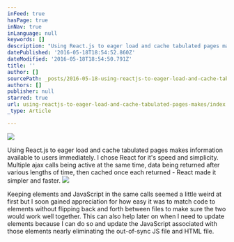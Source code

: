 ```yaml
---
inFeed: true
hasPage: true
inNav: true
inLanguage: null
keywords: []
description: "Using React.js to eager load and cache tabulated pages makes information available to users immediately. I chose React for it's speed and simplicity. Multiple ajax calls being active at the same time, data being returned after various lengths of time, then cached once each returned - React made it simpler and faster."
datePublished: '2016-05-18T18:54:52.860Z'
dateModified: '2016-05-18T18:54:50.791Z'
title: ''
author: []
sourcePath: _posts/2016-05-18-using-reactjs-to-eager-load-and-cache-tabulated-pages-makes.md
authors: []
publisher: null
starred: true
url: using-reactjs-to-eager-load-and-cache-tabulated-pages-makes/index.html
_type: Article

---
```

![](https://the-grid-user-content.s3-us-west-2.amazonaws.com/d2472dbc-82aa-4c39-80c8-ee01087df955.png)

Using React.js to eager load and cache tabulated pages makes information available to users immediately. I chose React for it's speed and simplicity. Multiple ajax calls being active at the same time, data being returned after various lengths of time, then cached once each returned - React made it simpler and faster.
![](https://the-grid-user-content.s3-us-west-2.amazonaws.com/47156c3a-ed7c-4592-8ee7-77e733e78fae.png)

Keeping elements and JavaScript in the same calls seemed a little weird at first but I soon gained appreciation for how easy it was to match code to elements without flipping back and forth between files to make sure the two would work well together. This can also help later on when I need to update elements because I can do so and update the JavaScript associated with those elements nearly eliminating the out-of-sync JS file and HTML file.